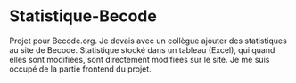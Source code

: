 # Statistique-Becode

Projet pour Becode.org. 
Je devais avec un collègue ajouter des statistiques au site de Becode. 
Statistique stocké dans un tableau (Excel), qui quand elles sont modifiées, sont directement modifiées sur le site.
Je me suis occupé de la partie frontend du projet.
